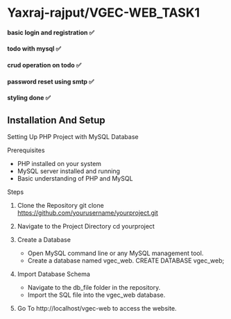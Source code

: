 # Yaxraj-rajput/VGEC-WEB_TASK1
 
#### basic login and registration ✅
#### todo with mysql ✅
#### crud operation on todo ✅
#### password reset using smtp ✅ 
#### styling done ✅ 

## Installation And Setup
Setting Up PHP Project with MySQL Database

Prerequisites
- PHP installed on your system
- MySQL server installed and running
- Basic understanding of PHP and MySQL

Steps

1. Clone the Repository
   git clone https://github.com/yourusername/yourproject.git

2. Navigate to the Project Directory
   cd yourproject

3. Create a Database
   - Open MySQL command line or any MySQL management tool.
   - Create a database named vgec_web.
     CREATE DATABASE vgec_web;

4. Import Database Schema
   - Navigate to the db_file folder in the repository.
   - Import the SQL file into the vgec_web database.

5. Go To http://localhost/vgec-web to access the website.
